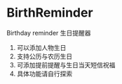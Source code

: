 # BirthReminder
Birthday reminder 生日提醒器
 
1. 可以添加人物生日
2. 支持公历与农历生日
3. 可添加提前提醒与生日当天短信祝福
4. 具体功能请自行探索
